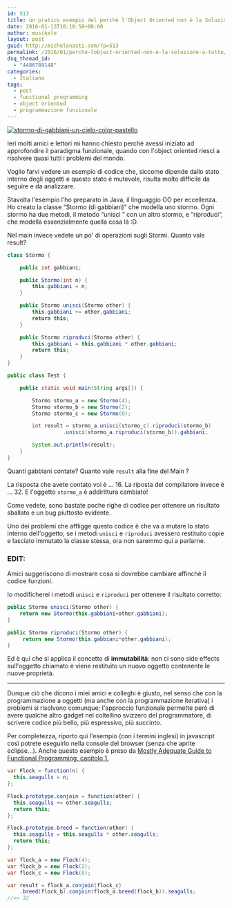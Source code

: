 ```yaml
---
id: 513
title: un pratico esempio del perchè l'Object Oriented non è la Soluzione Universale©'
date: 2016-01-13T10:10:58+00:00
author: musikele
layout: post
guid: http://michelenasti.com/?p=513
permalink: /2016/01/perche-lobject-oriented-non-e-la-soluzione-a-tutto/
dsq_thread_id:
  - "4486789148"
categories:
  - Italiano
tags:
  - post
  - functional programming
  - object oriented
  - programmazione funzionale
---
```


  <a href="https://i0.wp.com/michelenasti.com/wp-content/uploads/2016/01/stormo-di-gabbiani-un-cielo-color-pastello.jpg" rel="attachment wp-att-518"><img class="wp-image-518 size-full" src="https://i0.wp.com/michelenasti.com/wp-content/uploads/2016/01/stormo-di-gabbiani-un-cielo-color-pastello-e1452682395609.jpg?fit=798%2C496" alt="stormo-di-gabbiani-un-cielo-color-pastello" srcset="https://i0.wp.com/michelenasti.com/wp-content/uploads/2016/01/stormo-di-gabbiani-un-cielo-color-pastello-e1452682395609.jpg?w=798 798w, https://i0.wp.com/michelenasti.com/wp-content/uploads/2016/01/stormo-di-gabbiani-un-cielo-color-pastello-e1452682395609.jpg?resize=300%2C186 300w, https://i0.wp.com/michelenasti.com/wp-content/uploads/2016/01/stormo-di-gabbiani-un-cielo-color-pastello-e1452682395609.jpg?resize=768%2C477 768w, https://i0.wp.com/michelenasti.com/wp-content/uploads/2016/01/stormo-di-gabbiani-un-cielo-color-pastello-e1452682395609.jpg?resize=700%2C435 700w" sizes="(max-width: 798px) 100vw, 798px" data-recalc-dims="1" /></a>
  

Ieri molti amici e lettori mi hanno chiesto perchè avessi iniziato ad approfondire il paradigma funzionale, quando con l'object oriented riesci a risolvere quasi tutti i problemi del mondo.

Voglio farvi vedere un esempio di codice che, siccome dipende dallo stato interno degli oggetti e questo stato è mutevole, risulta molto difficile da seguire e da analizzare.

Stavolta l'esempio l'ho preparato in Java, il linguaggio OO per eccellenza. Ho creato la classe &#8220;<span class="lang:default decode:true crayon-inline ">Stormo</span>  (di gabbiani)&#8221; che modella uno stormo. Ogni stormo ha due metodi, il metodo &#8220;<span class="lang:default decode:true crayon-inline ">unisci</span> &#8221; con un altro stormo, e &#8220;<span class="lang:default decode:true crayon-inline">riproduci</span>&#8220;, che modella essenzialmente quella cosa là :D.

Nel main invece vedete un po' di operazioni sugli Stormi. Quanto vale result?

```java
class Stormo {

	public int gabbiani;

	public Stormo(int n) {
		this.gabbiani = n;
	}

	public Stormo unisci(Stormo other) {
		this.gabbiani += other.gabbiani;
		return this;
	}

	public Stormo riproduci(Stormo other) {
		this.gabbiani = this.gabbiani * other.gabbiani;
		return this;
	}
}

public class Test {

	public static void main(String args[]) {

		Stormo stormo_a = new Stormo(4);
		Stormo stormo_b = new Stormo(2);
		Stormo stormo_c = new Stormo(0);

		int result = stormo_a.unisci(stormo_c).riproduci(stormo_b)
                  .unisci(stormo_a.riproduci(stormo_b)).gabbiani;

		System.out.println(result);
	}
}
```

Quanti gabbiani contate? Quanto vale `result` alla fine del Main ?

La risposta che avete contato voi è ... 16. La riposta del compilatore invece è ... 32. E l'oggetto `stormo_a` è addirittura cambiato!

Come vedete, sono bastate poche righe di codice per ottenere un risultato sballato e un bug piuttosto evidente.

Uno dei problemi che affligge questo codice è che va a mutare lo stato interno dell'oggetto; se i metodi `unisci` e `riproduci` avessero restituito copie e lasciato immutato la classe stessa, ora non saremmo qui a parlarne.

### EDIT:

Amici suggeriscono di mostrare cosa si dovrebbe cambiare affinchè il codice funzioni.

Io modificherei i metodi `unisci` e `riproduci` per ottenere il risultato corretto:

```java
public Stormo unisci(Stormo other) {
    return new Stormo(this.gabbiani+other.gabbiani);
}

public Stormo riproduci(Stormo other) {
     return new Stormo(this.gabbiani*other.gabbiani);
}
```

Ed è qui che si applica il concetto di **immutabilità**: non ci sono side effects sull'oggetto chiamato e viene restituito un nuovo oggetto contenente le nuove proprietà.

--- 

Dunque ciò che dicono i miei amici e colleghi è giusto, nel senso che con la programmazione a oggetti (ma anche con la programmazione iterativa) i problemi si risolvono comunque; l'approccio funzionale permette però di avere qualche altro gadget nel coltellino svizzero del programmatore, di scrivere codice più bello, più espressivo, più succinto.

Per completezza, riporto qui l'esempio (con i termini inglesi) in javascript così potrete eseguirlo nella console del browser (senza che aprite eclipse...). Anche questo esempio è preso da [Mostly Adequate Guide to Functional Programming, capitolo 1.](https://github.com/MostlyAdequate/mostly-adequate-guide/blob/master/ch1.md)

```java
var Flock = function(n) {
  this.seagulls = n;
};

Flock.prototype.conjoin = function(other) {
  this.seagulls += other.seagulls;
  return this;
};

Flock.prototype.breed = function(other) {
  this.seagulls = this.seagulls * other.seagulls;
  return this;
};

var flock_a = new Flock(4);
var flock_b = new Flock(2);
var flock_c = new Flock(0);

var result = flock_a.conjoin(flock_c)
    .breed(flock_b).conjoin(flock_a.breed(flock_b)).seagulls;
//=> 32
```